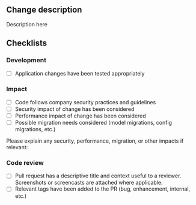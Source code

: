 ## Change description

Description here

## Checklists

### Development

- [ ] Application changes have been tested appropriately

### Impact

- [ ] Code follows company security practices and guidelines
- [ ] Security impact of change has been considered
- [ ] Performance impact of change has been considered
- [ ] Possible migration needs considered (model migrations, config migrations, etc.)

Please explain any security, performance, migration, or other impacts if relevant:

### Code review

- [ ] Pull request has a descriptive title and context useful to a reviewer. Screenshots or screencasts are attached where applicable.
- [ ] Relevant tags have been added to the PR (bug, enhancement, internal, etc.)
